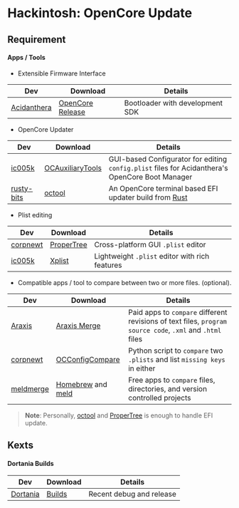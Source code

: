 # Hackintosh: OpenCore Update

## Requirement

#### Apps / Tools

* Extensible Firmware Interface

| **Dev** | **Download** | **Details** |
|---|---|---|
| [Acidanthera](https://github.com/acidanthera) | [OpenCore Release](https://github.com/acidanthera/OpenCorePkg/releases) | Bootloader with development SDK |
  
* OpenCore Updater

| **Dev** | **Download** | **Details** |
|---|---|---|
| [ic005k](https://github.com/ic005k) | [OCAuxiliaryTools](https://github.com/ic005k/OCAuxiliaryTools) | GUI-based Configurator for editing `config.plist` files for Acidanthera's OpenCore Boot Manager |
| [rusty-bits](https://github.com/rusty-bits) | [octool](https://github.com/rusty-bits/octool) | An OpenCore terminal based EFI updater build from [Rust](https://www.rust-lang.org/) |
  
* Plist editing
  
| **Dev** | **Download** | **Details** |
|---|---|---|
| [corpnewt](https://github.com/corpnewt) | [ProperTree](https://github.com/corpnewt/ProperTree) | Cross-platform GUI `.plist` editor |
| [ic005k](https://github.com/ic005k) | [Xplist](https://github.com/ic005k/Xplist) | Lightweight `.plist` editor with rich features |

* Compatible apps / tool to compare between two or more files. (optional).
  
| **Dev** | **Download** | **Details** |
|---|---|---|
| [Araxis](https://www.araxis.com/) | [Araxis Merge](https://www.araxis.com/download/Merge2022.5809-macOS.dmg) | Paid apps to `compare` different revisions of text files, `program source code`, `.xml` and `.html` files |
| [corpnewt](https://github.com/corpnewt) | [OCConfigCompare](https://github.com/corpnewt/OCConfigCompare)  | Python script to `compare` two `.plists` and list `missing keys` in either |
| [meldmerge](https://meldmerge.org/) | [Homebrew](https://brew.sh/) and [meld](https://formulae.brew.sh/cask/meld)  | Free apps to `compare` files, directories, and version controlled projects |

> **Note**: Personally, [octool](https://github.com/rusty-bits/octool) and [ProperTree](https://github.com/corpnewt/ProperTree) is enough to handle EFI update.


## Kexts

#### Dortania Builds

| **Dev** | **Download** | **Details** |
|---|---|---|
| [Dortania](https://dortania.github.io/) | [Builds](https://dortania.github.io/builds/) | Recent debug and release |

                                                  



